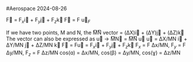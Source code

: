 #Aerospace 2024-08-26

F⃗ = F$_x$i⃗ + F$_y$j⃗ + F$_z$k⃗
F⃗ = F u⃗$_F$

If we have two points, M and N, the M͞N͞ vector = (ΔX)i⃗ + (ΔY)j⃗ + (ΔZ)k⃗
The vector can also be expressed as u⃗ -> M͞N⃗ = M͞N͞ u⃗
u⃗ = ΔX/MN i⃗ + ΔY/MN j⃗ + ΔZ/MN k⃗
F⃗ = Fu⃗ = F$_x$i⃗ + F$_y$j⃗ + F$_z$k⃗
F$_x$ = F Δx/MN, F$_y$ = F Δy/MN, F$_z$ = F Δz/MN
cos(ɑ) = Δx/MN, cos(β) = Δy/MN, cos(ɣ) = Δz/MN

